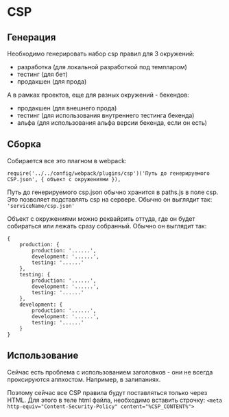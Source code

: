 # CSP

## Генерация

Необходимо генерировать набор csp правил для 3 окружений:

- разработка (для локальной разработкой под темпларом)
- тестинг (для бет)
- продакшен (для прода)

А в рамках проектов, еще для разных окружений - бекендов:

- продакшен (для внешнего прода)
- тестинг (для использования внутреннего тестинга бекенда)
- альфа (для использования альфа версии бекенда, если он есть)

## Сборка

Собирается все это плагном в webpack:

```
require('../../config/webpack/plugins/csp')('Путь до генерируемого CSP.json', { объект с окружениями }),
```

Путь до генерируемого csp.json обычно хранится в paths.js в поле csp.
Это позволяет подставлять csp на сервере. Обычно он выглядит так: ```'serviceName/csp.json'```

Объект с окружениями можно реквайрить оттуда, где он будет собираться или лежать сразу собранный.
Обычно он выглядит так:

```
{
    production: {
        production: '......',
        development: '......',
        testing: '......'
    },
    testing: {
        production: '......',
        development: '......',
        testing: '......'
    },
    development: {
        production: '......',
        development: '......',
        testing: '......'
    }
}
```

## Использование

Сейчас есть проблема с использованием заголовков - они не всегда
проксируются аппхостом. Например, в залипаниях.

Поэтому сейчас все CSP правила будут поставляться только через
HTML. Для этого в теле html файла, необходимо вставить строчку:
```<meta http-equiv="Content-Security-Policy" content="%CSP_CONTENT%">```
